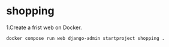 # shopping
1.Create a frist web on Docker.
```console
docker compose run web django-admin startproject shopping .
```
